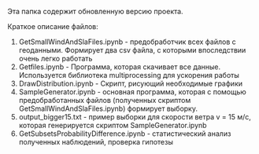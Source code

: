 Эта папка содержит обновленную версию проекта.

Краткое описание файлов:
1) GetSmallWindAndSlaFiles.ipynb - предобработчик всех файлов с геоданными. Формирует два csv файла, с которыми впоследствии очень легко работать
2) Getfiles.ipynb - Программа, которая скачивает все данные. Используется библиотека multiprocessing для ускорения работы
3) DrawDistribution.ipynb - Скрипт, рисующий необходимые графики
4) SampleGenerator.ipynb - основная программа, которая с помощью предобработанных файлов (полученных скриптом GetSmallWindAndSlaFiles.ipynb) формирует выборку.
5) output_bigger15.txt - пример выборки для скорости ветра v = 15 м/с, которая генерируется скриптом SampleGenerator.ipynb
6) GetSubsetsProbabilityDifference.ipynb - статистический анализ полученных наблюдений, проверка гипотезы
